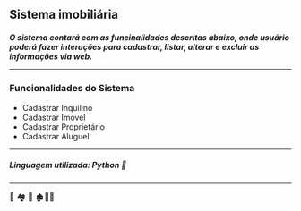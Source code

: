 ## Sistema imobiliária

<h5> O sistema contará com as funcinalidades descritas abaixo, onde usuário poderá fazer interações para cadastrar, listar, alterar e excluir as informações via web.

________________________________________________________

  
### Funcionalidades do Sistema
* Cadastrar Inquilino
* Cadastrar Imóvel
* Cadastrar Proprietário
* Cadastrar Aluguel
_______________________________________________________
  
##### Linguagem utilizada: Python  :snake:
----------------------------------------
:house_with_garden: :houses: :hotel: :derelict_house::european_post_office::hotel:
